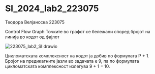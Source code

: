 # SI_2024_lab2_223075
 Теодора Велјаноска 223075

 Control Flow Graph
 Точките во графот се бележани според бројот на линија во кодот од фајлот
 
 ![223075_lab2_SI drawio](https://github.com/teodoravel/SI_2024_lab2_223075/assets/166963468/359ae2cd-8a92-4312-830d-8f67556cc789)
 
Цикломатската комплексност на кодот ја добив по формулата P + 1. Бројот на предикатните јазли во задачата е 9, па по формулата цикломатската комплексност излегува 9 + 1 = 10. 
